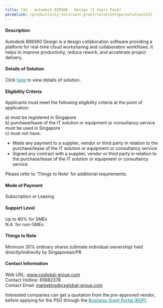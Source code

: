 ```yaml
---
title: CSG - Autodesk BIM360 - Design (2 Users Pack)
permalink: /productivity-solutions-grant/solutionrepo/solution1537
---
```


#### Description

Autodesk BIM360 Design is a design collaboration software providing a platform for real-time cloud worksharing and collaboration workflows. It helps to improve productivity, reduce rework, and accelerate project delivery.

#### Details of Solution

Click <a href='https://govassist.gobusiness.gov.sg/images/psg/Desensitised_CSG_20200395_Annex_3_Part_1.pdf' style='color:#037e8a'>here</a> to view details of solution.

#### Eligibility Criteria

Applicants must meet the following eligibility criteria at the point of application:

a) must be registered in Singapore <br>
b) purchase/lease of the IT solution or equipment or consultancy service must be used in Singapore <br>
c) must not have:
- Made any payment to a supplier, vendor or third party in relation to the purchase/lease of the IT solution or equipment or consultancy service
- Signed any contract with a supplier, vendor or third party in relation to the purchase/lease of the IT solution or equipment or consultancy service

Please refer to 'Things to Note' for additional requirements.

#### Mode of Payment
Subscription or Leasing

#### Support Level
Up to 80% for SMEs <br>
N.A. for non-SMEs

#### Things to Note
Minimum 30% ordinary shares (ultimate individual ownership) held directly/indirectly by Singaporean/PR

#### Contact Information
Web URL: www.csglobal-group.com <br>Contact Hotline: 65882378 <br>Contact Email: marketing@csglobal-group.com <br>

Interested companies can get a quotation from the pre-approved vendor, before applying for the PSG through the <a target='_blank' style='color:#037e8a' href='https://www.businessgrants.gov.sg/'>Business Grant Portal (BGP)</a>.
